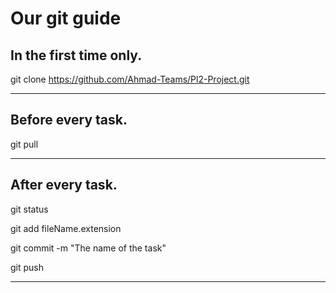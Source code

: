 # Our git guide

## In the first time only.

git clone https://github.com/Ahmad-Teams/Pl2-Project.git

***********************************************************************

## Before every task.

git pull

***********************************************************************

## After every task.

git status

git add fileName.extension

git commit -m "The name of the task"

git push

***********************************************************************
